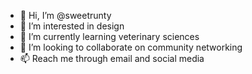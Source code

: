 - 👋 Hi, I’m @sweetrunty
- 👀 I’m interested in design
- 🌱 I’m currently learning veterinary sciences
- 💞️ I’m looking to collaborate on community networking
- 📫 Reach me through email and social media

<!---
sweetrunty/sweetrunty is a ✨ special ✨ repository because its `README.md` (this file) appears on your GitHub profile.
You can click the Preview link to take a look at your changes.
--->
